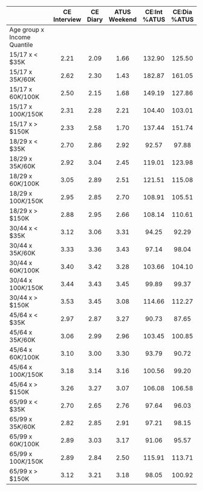 
|                      | CE<br>Interview |  CE<br>Diary | ATUS<br>Weekend | CE:Int<br>%ATUS | CE:Dia<br>%ATUS |
| -------------------- | :----------: | :----------: | :----------: | :----------: | :----------: |
| Age group x Income Quantile |              |              |              |              |              |
| 15/17 x     < $35K   |         2.21 |         2.09 |         1.66 |       132.90 |       125.50 |
| 15/17 x  $35K/$60K   |         2.62 |         2.30 |         1.43 |       182.87 |       161.05 |
| 15/17 x  $60K/$100K  |         2.50 |         2.15 |         1.68 |       149.19 |       127.86 |
| 15/17 x $100K/$150K  |         2.31 |         2.28 |         2.21 |       104.40 |       103.01 |
| 15/17 x     > $150K  |         2.33 |         2.58 |         1.70 |       137.44 |       151.74 |
| 18/29 x     < $35K   |         2.70 |         2.86 |         2.92 |        92.57 |        97.88 |
| 18/29 x  $35K/$60K   |         2.92 |         3.04 |         2.45 |       119.01 |       123.98 |
| 18/29 x  $60K/$100K  |         3.05 |         2.89 |         2.51 |       121.51 |       115.08 |
| 18/29 x $100K/$150K  |         2.95 |         2.85 |         2.70 |       108.91 |       105.51 |
| 18/29 x     > $150K  |         2.88 |         2.95 |         2.66 |       108.14 |       110.61 |
| 30/44 x     < $35K   |         3.12 |         3.06 |         3.31 |        94.25 |        92.29 |
| 30/44 x  $35K/$60K   |         3.33 |         3.36 |         3.43 |        97.14 |        98.04 |
| 30/44 x  $60K/$100K  |         3.40 |         3.42 |         3.28 |       103.66 |       104.10 |
| 30/44 x $100K/$150K  |         3.44 |         3.43 |         3.45 |        99.89 |        99.37 |
| 30/44 x     > $150K  |         3.53 |         3.45 |         3.08 |       114.66 |       112.27 |
| 45/64 x     < $35K   |         2.97 |         2.87 |         3.27 |        90.73 |        87.65 |
| 45/64 x  $35K/$60K   |         3.06 |         2.99 |         2.96 |       103.45 |       100.85 |
| 45/64 x  $60K/$100K  |         3.10 |         3.00 |         3.30 |        93.79 |        90.72 |
| 45/64 x $100K/$150K  |         3.18 |         3.14 |         3.16 |       100.56 |        99.20 |
| 45/64 x     > $150K  |         3.26 |         3.27 |         3.07 |       106.08 |       106.58 |
| 65/99 x     < $35K   |         2.70 |         2.65 |         2.76 |        97.64 |        96.03 |
| 65/99 x  $35K/$60K   |         2.82 |         2.85 |         2.91 |        97.21 |        98.15 |
| 65/99 x  $60K/$100K  |         2.89 |         3.03 |         3.17 |        91.06 |        95.57 |
| 65/99 x $100K/$150K  |         2.89 |         2.84 |         2.50 |       115.91 |       113.71 |
| 65/99 x     > $150K  |         3.12 |         3.21 |         3.18 |        98.05 |       100.92 |

